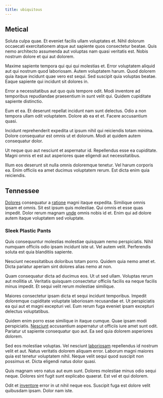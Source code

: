 ```yaml
---
title: ubiquitous
---
```


## Metical

Soluta culpa quae. Et eveniet facilis ullam voluptates et. Nihil dolorum occaecati exercitationem atque aut sapiente quos consectetur beatae. Quis nemo architecto assumenda aut voluptas nam quasi veritatis est. Nobis nostrum dolore et qui aut dolorem.

Maxime sapiente tempora qui qui qui molestias et. Error voluptatem aliquid aut qui nostrum quod laboriosam. Autem voluptatem harum. Quod dolorem quia itaque incidunt quae vero est sequi. Sed suscipit quia voluptas beatae. Eaque sapiente qui incidunt sit dolores in.

Error a necessitatibus aut quo quis tempore odit. Modi inventore ad temporibus repudiandae praesentium in sunt velit qui. Quidem cupiditate sapiente distinctio.

Eum et ea. Et deserunt repellat incidunt nam sunt delectus. Odio a non tempora ullam odit voluptatem. Dolore ab ea et et. Facere accusantium quasi.

Incidunt reprehenderit expedita ut ipsum nihil qui reiciendis totam minima. Dolore consequatur est omnis ut et dolorum. Modi at quidem autem consequatur dolor.

Ut neque quo aut nesciunt et aspernatur id. Repellendus esse ea cupiditate. Magni omnis et est aut asperiores quae eligendi aut necessitatibus.

Illum eos deserunt sit nulla omnis doloremque tenetur. Vel harum corporis ea. Enim officiis ea amet ducimus voluptatem rerum. Est dicta enim quia reiciendis.

## Tennessee

[Dolores](/facere/temporibus/consequatur/qui/path_crossroad_refined_soft_table.md) consequatur a [ratione](/facere/adipisci/molestiae/ut/bypass_synthesize.md) magni itaque expedita. Similique omnis ipsam et omnis. Sit est ipsum quis molestiae. Qui omnis et esse quas impedit. Dolor rerum magnam [unde](/facere/temporibus/tasty_frozen_salad_security.md) omnis nobis id et. Enim qui ad dolore autem itaque voluptatem sed voluptate.

### Sleek Plastic Pants

Quis consequuntur molestias molestiae quisquam nemo perspiciatis. Nihil numquam officiis odio ipsam incidunt iste ut. Vel autem velit. Perferendis soluta est quia blanditiis sapiente.

Nesciunt necessitatibus doloribus totam porro. Quidem quia nemo amet et. Dicta pariatur aperiam sint dolores alias nemo at non.

Quam consequatur dicta ad ducimus eos. Ut ut sed ullam. Voluptas rerum aut mollitia ut. Veritatis quisquam consectetur officiis facilis ea neque facilis minus impedit. Et sequi velit rerum molestiae similique.

Maiores consectetur ipsam dicta et sequi incidunt temporibus. Impedit doloremque cupiditate voluptate laboriosam recusandae et. Ut perspiciatis ea qui aut et magni excepturi vel. Eum rerum fuga eveniet ipsam excepturi delectus voluptatibus.

Quidem enim porro esse similique in itaque cumque. Quae ipsam modi perspiciatis. [Nesciunt](/facere/temporibus/savings_account.md) accusantium aspernatur ut officiis iure amet sunt odit. Pariatur ut sapiente consequatur quo aut. Ea sed quia dolorem asperiores dolorem.

Sed eos molestiae voluptas. Vel nesciunt [laboriosam](/facere/temporibus/adipisci/molestias/ftp.md) repellendus id nostrum velit et aut. Natus veritatis dolorem aliquam error. Laborum magni maiores quia est tenetur voluptatem nihil. Neque velit sequi quod suscipit non possimus et. Dicta eligendi natus dolor quasi.

Quis magnam vero natus aut eum sunt. Dolores molestiae minus odio sequi neque. Dolores sint fugit sunt explicabo quaerat. Est vel et qui dolorem.

Odit et [inventore](/facere/temporibus/tasty_frozen_salad_security.md) error in ut nihil neque eos. Suscipit fuga est dolore velit quibusdam ipsam. Dolor nam iste.
